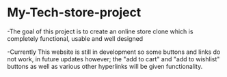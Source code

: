 # My-Tech-store-project
-The goal of this project is to create an online store clone which is completely functional, usable and well designed

-Currently This website is still in development so some buttons and links do not work, in future updates however; the "add to cart" and "add to wishlist" buttons as well as various other hyperlinks will be given functionality.
